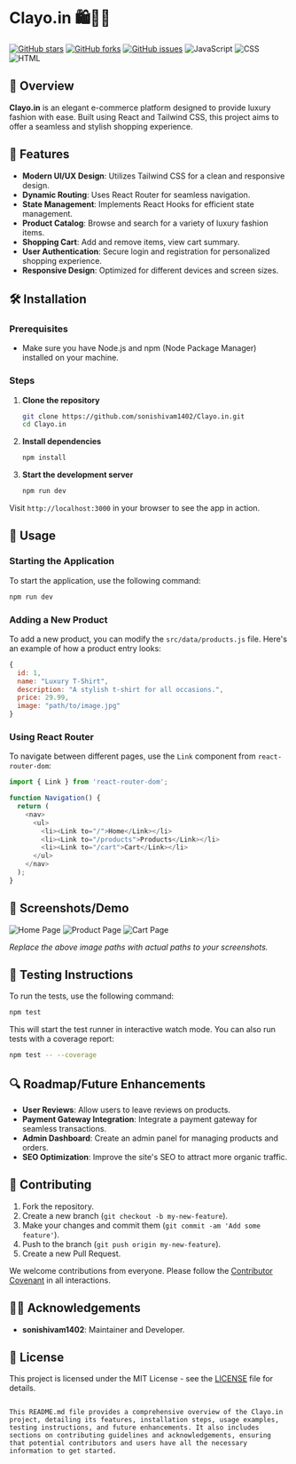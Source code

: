 
# Clayo.in 🛍️👗✨

[![GitHub stars](https://img.shields.io/github/stars/sonishivam1402/Clayo.in.svg)](https://github.com/sonishivam1402/Clayo.in/stargazers)
[![GitHub forks](https://img.shields.io/github/forks/sonishivam1402/Clayo.in.svg)](https://github.com/sonishivam1402/Clayo.in/network)
[![GitHub issues](https://img.shields.io/github/issues/sonishivam1402/Clayo.in.svg)](https://github.com/sonishivam1402/Clayo.in/issues)
![JavaScript](https://img.shields.io/badge/JavaScript-F7DF1E?style=flat&logo=javascript&logoColor=white)
![CSS](https://img.shields.io/badge/CSS-1572B6?style=flat&logo=css&logoColor=white)
![HTML](https://img.shields.io/badge/HTML-E34F26?style=flat&logo=html&logoColor=white)

## 🌟 Overview

**Clayo.in** is an elegant e-commerce platform designed to provide luxury fashion with ease. Built using React and Tailwind CSS, this project aims to offer a seamless and stylish shopping experience.

## 🎯 Features

- **Modern UI/UX Design**: Utilizes Tailwind CSS for a clean and responsive design.
- **Dynamic Routing**: Uses React Router for seamless navigation.
- **State Management**: Implements React Hooks for efficient state management.
- **Product Catalog**: Browse and search for a variety of luxury fashion items.
- **Shopping Cart**: Add and remove items, view cart summary.
- **User Authentication**: Secure login and registration for personalized shopping experience.
- **Responsive Design**: Optimized for different devices and screen sizes.

## 🛠️ Installation

### Prerequisites

- Make sure you have Node.js and npm (Node Package Manager) installed on your machine.

### Steps

1. **Clone the repository**

    ```sh
    git clone https://github.com/sonishivam1402/Clayo.in.git
    cd Clayo.in
    ```

2. **Install dependencies**

    ```sh
    npm install
    ```

3. **Start the development server**

    ```sh
    npm run dev
    ```

Visit `http://localhost:3000` in your browser to see the app in action.

## 🚀 Usage

### Starting the Application

To start the application, use the following command:

```sh
npm run dev
```

### Adding a New Product

To add a new product, you can modify the `src/data/products.js` file. Here's an example of how a product entry looks:

```js
{
  id: 1,
  name: "Luxury T-Shirt",
  description: "A stylish t-shirt for all occasions.",
  price: 29.99,
  image: "path/to/image.jpg"
}
```

### Using React Router

To navigate between different pages, use the `Link` component from `react-router-dom`:

```js
import { Link } from 'react-router-dom';

function Navigation() {
  return (
    <nav>
      <ul>
        <li><Link to="/">Home</Link></li>
        <li><Link to="/products">Products</Link></li>
        <li><Link to="/cart">Cart</Link></li>
      </ul>
    </nav>
  );
}
```

## 📸 Screenshots/Demo

![Home Page](path/to/homepage.png)
![Product Page](path/to/productpage.png)
![Cart Page](path/to/cartpage.png)

*Replace the above image paths with actual paths to your screenshots.*

## 🧪 Testing Instructions

To run the tests, use the following command:

```sh
npm test
```

This will start the test runner in interactive watch mode. You can also run tests with a coverage report:

```sh
npm test -- --coverage
```

## 🔍 Roadmap/Future Enhancements

- **User Reviews**: Allow users to leave reviews on products.
- **Payment Gateway Integration**: Integrate a payment gateway for seamless transactions.
- **Admin Dashboard**: Create an admin panel for managing products and orders.
- **SEO Optimization**: Improve the site's SEO to attract more organic traffic.

## 🤝 Contributing

1. Fork the repository.
2. Create a new branch (`git checkout -b my-new-feature`).
3. Make your changes and commit them (`git commit -am 'Add some feature'`).
4. Push to the branch (`git push origin my-new-feature`).
5. Create a new Pull Request.

We welcome contributions from everyone. Please follow the [Contributor Covenant](CODE_OF_CONDUCT.md) in all interactions.

## 👨‍💻 Acknowledgements

- **sonishivam1402**: Maintainer and Developer.

## 📜 License

This project is licensed under the MIT License - see the [LICENSE](LICENSE) file for details.
```

This README.md file provides a comprehensive overview of the Clayo.in project, detailing its features, installation steps, usage examples, testing instructions, and future enhancements. It also includes sections on contributing guidelines and acknowledgements, ensuring that potential contributors and users have all the necessary information to get started.
